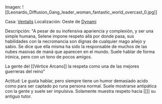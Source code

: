 Imagen:
	![[Leonardo_Diffusion_Gang_leader_woman_fantastic_world_overcast_0.jpg]]

Casa: <u>Ventalis</u>
Localización: Oeste de <u>Dynami</u>

Descripción:
"A pesar de su inofensiva apariencia y complexión, y ser una simple humana, Selene impone respeto allá por donde pasa, sus habilidades con la necromancia son dignas de cualquier mago añejo y sabio. Se dice que ella misma ha sido la responsable de muchos de las nubes masivas de maná que aparecen en el mundo. Suele hablar de forma irónica, pero con un tono de pocos amigos. 

La gente del [[Vértice Arcano]] la respeta como una de las mejores guerreras del reino"

Actitud:
	Le gusta hablar, pero siempre tiene un humor demasiado acido como para ser captado po runa persona normal. Suele mostrarse antipática con la gente y suele ser impulsiva. Solamente muestra respeto hacia [[]] su antiguo tutor. 